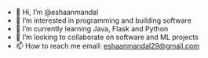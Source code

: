 - 👋 Hi, I’m @eshaanmandal
- 👀 I’m interested in programming and building software
- 🌱 I’m currently learning Java, Flask and Python
- 💞️ I’m looking to collaborate on software and ML projects
- 📫 How to reach me email: eshaanmandal29@gmail.com

<!---
eshaanmandal/eshaanmandal is a ✨ special ✨ repository because its `README.md` (this file) appears on your GitHub profile.
You can click the Preview link to take a look at your changes.
--->
